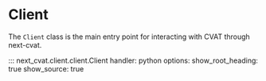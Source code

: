 # Client

The `Client` class is the main entry point for interacting with CVAT through next-cvat.

::: next_cvat.client.client.Client
handler: python
options:
show_root_heading: true
show_source: true
